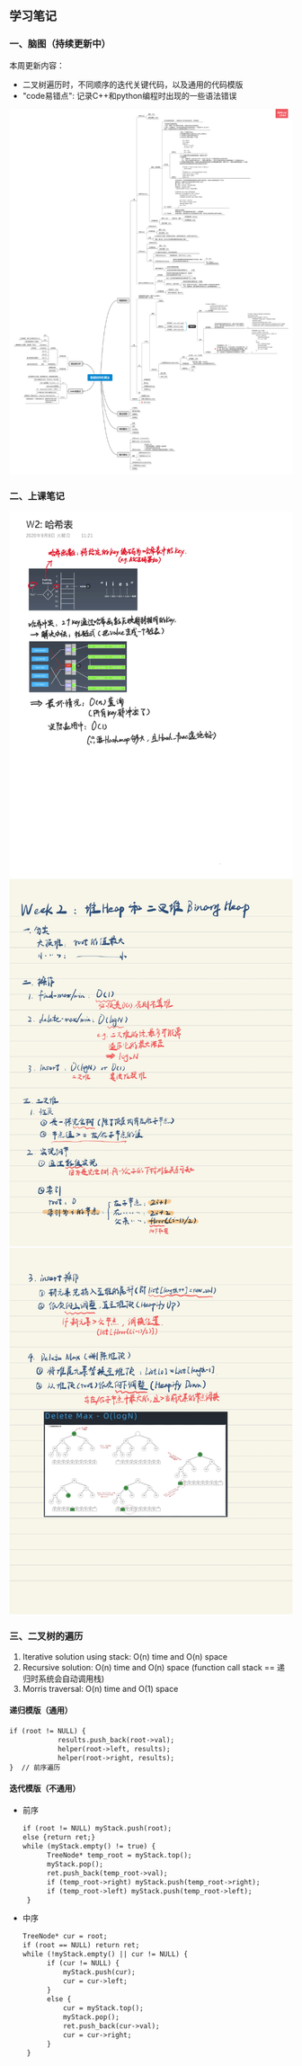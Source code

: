 ## 学习笔记

### 一、脑图（持续更新中）
本周更新内容：
- 二叉树遍历时，不同顺序的迭代关键代码，以及通用的代码模版
- "code易错点": 记录C++和python编程时出现的一些语法错误

![脑图](../image/数据结构和算法.png)



### 二、上课笔记
![哈希表](../image/W2%20哈希表.jpg)
![堆](../image/W2%20堆，二叉堆.jpg)
![二叉堆操作](../image/W2%20二叉堆操作.jpg)



### 三、二叉树的遍历
1. Iterative solution using stack: O(n) time and O(n) space
2. Recursive solution: O(n) time and O(n) space (function call stack == 递归时系统会自动调用栈) 
3. Morris traversal: O(n) time and O(1) space

#### 递归模版（通用）
```
if (root != NULL) {
            results.push_back(root->val);
            helper(root->left, results);
            helper(root->right, results);
}  // 前序遍历
```

#### 迭代模版（不通用）
- 前序
  ```
  if (root != NULL) myStack.push(root);
  else {return ret;}
  while (myStack.empty() != true) {
        TreeNode* temp_root = myStack.top();
        myStack.pop();
        ret.push_back(temp_root->val);
        if (temp_root->right) myStack.push(temp_root->right);
        if (temp_root->left) myStack.push(temp_root->left);
   }
  ```

- 中序
  ```
  TreeNode* cur = root;
  if (root == NULL) return ret;
  while (!myStack.empty() || cur != NULL) {
        if (cur != NULL) {
            myStack.push(cur);
            cur = cur->left;
        }
        else {
            cur = myStack.top();
            myStack.pop();
            ret.push_back(cur->val);
            cur = cur->right; 
        }
   }
  ```


